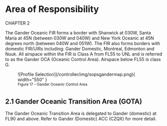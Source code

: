 # Area of Responsibility
CHAPTER 2

The Gander Oceanic FIR forms a border with Shanwick at 030W, Santa Maria at 45N (between 030W and 040W) and New York Oceanic at 45N degrees north (between 040W and 051W). The FIR also forms borders with domestic FIR/UIRs including: Gander Domestic, Montreal, Edmonton and Nuuk. All airspace within the FIR is Class A from FL55 to UNL and is referred to as the Gander OCA (Oceanic Control Area). Airspace below FL55 is class G.

<figure markdown>
![Profile Selection](/controller/img/sopsgandermap.png){ width="550" }
    <figcaption><sup>Figure 17 – Gander Oceanic Control Area</sup></figcaption>
</figure>

## 2.1 Gander Oceanic Transition Area (GOTA)
The Gander Oceanic Transition Area is delegated to Gander (domestic) at FL90 and above. Refer to Gander (Domestic) ACC (CZQX) for more detail.
